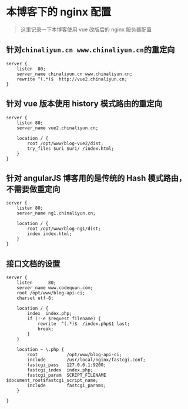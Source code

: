 # 本博客下的 nginx 配置

> 这里记录一下本博客使用 vue 改版后的 nginx 服务器配置

## 针对`chinaliyun.cn www.chinaliyun.cn`的重定向

```
server {
    listen  80;
    server_name chinaliyun.cn www.chinaliyun.cn;
    rewrite ^(.*)$  http://vue2.chinaliyun.cn;
}
```

## 针对 vue 版本使用 history 模式路由的重定向

```
server {
    listen 80;
    server_name vue2.chinaliyun.cn;

    location / {
        root /opt/www/blog-vue2/dist;
        try_files $uri $uri/ /index.html;
    }
}
```

## 针对 angularJS 博客用的是传统的 Hash 模式路由，不需要做重定向

```
server {
    listen 80;
    server_name ng1.chinaliyun.cn;

    location / {
        root /opt/www/blog-ng1/dist;
        index index.html;
    }
}
```

## 接口文档的设置

```
server {
    listen      80;
    server_name www.codequan.com;
    root /opt/www/blog-api-ci;
    charset utf-8;

    location / {
        index  index.php;
        if (!-e $request_filename) {
            rewrite  ^(.*)$  /index.php$1 last;
            break;
        }
    }

    location ~ \.php {
        root           /opt/www/blog-api-ci;
        include        /usr/local/nginx/fastcgi.conf;
        fastcgi_pass   127.0.0.1:9200;
        fastcgi_index  index.php;
        fastcgi_param  SCRIPT_FILENAME $document_root$fastcgi_script_name;
        include        fastcgi_params;
    }

}
```
